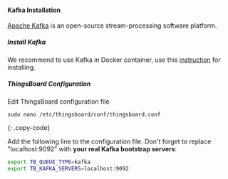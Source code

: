 #### Kafka Installation

[Apache Kafka](https://kafka.apache.org/) is an open-source stream-processing software platform.

##### Install Kafka

We recommend to use Kafka in Docker container, use this [instruction](https://github.com/wurstmeister/kafka-docker) for installing.

##### ThingsBoard Configuration

Edit ThingsBoard configuration file

```text
sudo nano /etc/thingsboard/conf/thingsboard.conf
```
{: .copy-code}

Add the following line to the configuration file. Don't forget to replace "localhost:9092" with **your real Kafka bootstrap servers**:

```bash
export TB_QUEUE_TYPE=kafka
export TB_KAFKA_SERVERS=localhost:9092
```

